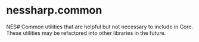 # nessharp.common
NES# Common utilities that are helpful but not necessary to include in Core. These utilities may be refactored into other libraries in the future.
